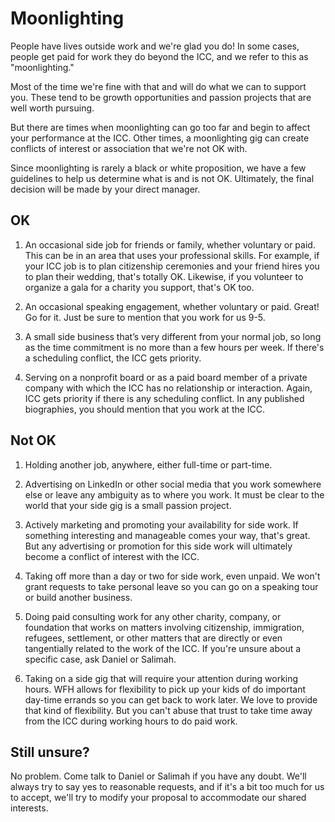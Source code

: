 # Moonlighting

People have lives outside work and we're glad you do! In some cases, people get paid for work they do beyond the ICC, and we refer to this as "moonlighting."

Most of the time we're fine with that and will do what we can to support you. These tend to be growth opportunities and passion projects that are well worth pursuing.

But there are times when moonlighting can go too far and begin to affect your performance at the ICC. Other times, a moonlighting gig can create conflicts of interest or association that we're not OK with.

Since moonlighting is rarely a black or white proposition, we have a few guidelines to help us determine what is and is not OK. Ultimately, the final decision will be made by your direct manager.

## OK

1. An occasional side job for friends or family, whether voluntary or paid. This can be in an area that uses your professional skills. For example, if your ICC job is to plan citizenship ceremonies and your friend hires you to plan their wedding, that's totally OK. Likewise, if you volunteer to organize a gala for a charity you support, that's OK too.

2. An occasional speaking engagement, whether voluntary or paid. Great! Go for it. Just be sure to mention that you work for us 9-5.

3. A small side business that’s very different from your normal job, so long as the time commitment is no more than a few hours per week. If there's a scheduling conflict, the ICC gets priority.  

4. Serving on a nonprofit board or as a paid board member of a private company with which the ICC has no relationship or interaction. Again, ICC gets priority if there is any scheduling conflict. In any published biographies, you should mention that you work at the ICC.

## Not OK

1. Holding another job, anywhere, either full-time or part-time.

2. Advertising on LinkedIn or other social media that you work somewhere else or leave any ambiguity as to where you work. It must be clear to the world that your side gig is a small passion project.

3. Actively marketing and promoting your availability for side work. If something interesting and manageable comes your way, that's great. But any advertising or promotion for this side work will ultimately become a conflict of interest with the ICC.

4. Taking off more than a day or two for side work, even unpaid. We won't grant requests to take personal leave so you can go on a speaking tour or build another business.

5. Doing paid consulting work for any other charity, company, or foundation that works on matters involving citizenship, immigration, refugees, settlement, or other matters that are directly or even tangentially related to the work of the ICC. If you're unsure about a specific case, ask Daniel or Salimah.

6. Taking on a side gig that will require your attention during working hours. WFH allows for flexibility to pick up your kids of do important day-time errands so you can get back to work later. We love to provide that kind of flexibility. But you can't abuse that trust to take time away from the ICC during working hours to do paid work.

## Still unsure?

No problem. Come talk to Daniel or Salimah if you have any doubt. We'll always try to say yes to reasonable requests, and if it's a bit too much for us to accept, we'll try to modify your proposal to accommodate our shared interests.

<cta-arrow target="lexicon" text="Lexicon"></cta-arrow>
